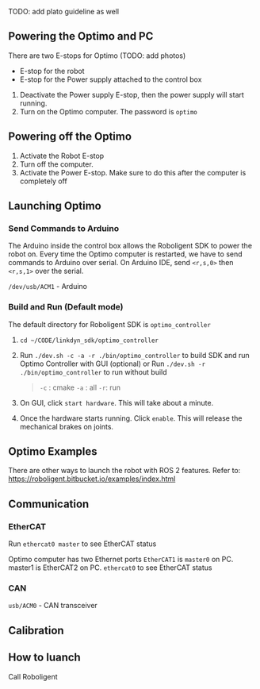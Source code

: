 TODO: add plato guideline as well
## Powering the Optimo and PC

There are two E-stops for Optimo (TODO: add photos)
- E-stop for the robot
- E-stop for the Power supply attached to the control box

1. Deactivate the Power supply E-stop, then the power supply will start running.
2. Turn on the Optimo computer. The password is `optimo`

## Powering off the Optimo

1. Activate the Robot E-stop
2. Turn off the computer. 
3. Activate the Power E-stop. Make sure to do this after the computer is completely off

## Launching Optimo

### Send Commands to Arduino
The Arduino inside the control box allows the Roboligent SDK to power the robot on.
Every time the Optimo computer is restarted, we have to send commands to Arduino over serial. On Arduino IDE, send `<r,s,0>` then `<r,s,1>` over the serial.

`/dev/usb/ACM1` - Arduino

### Build and Run (Default mode)
The default directory for Roboligent SDK is `optimo_controller`
1. `cd ~/CODE/linkdyn_sdk/optimo_controller`
2. Run  `./dev.sh -c -a -r ./bin/optimo_controller` to build SDK and run Optimo Controller with GUI (optional) or Run `./dev.sh -r ./bin/optimo_controller` to run without build
	> `-c` : cmake
	> `-a` : all
	> `-r`: run

3. On GUI, click `start hardware`. This will take about a minute.
4. Once the hardware starts running. Click `enable`. This will release the mechanical brakes on joints.

## Optimo Examples
There are other ways to launch the robot with ROS 2 features. Refer to:
https://roboligent.bitbucket.io/examples/index.html


## Communication

### EtherCAT
Run `ethercat0 master` to see EtherCAT status

Optimo computer has two Ethernet ports
`EtherCAT1` is `master0` on PC.
master1 is EtherCAT2 on PC.
`ethercat0` to see EtherCAT status

### CAN
`usb/ACM0` - CAN transceiver

## Calibration


## How to luanch

Call Roboligent